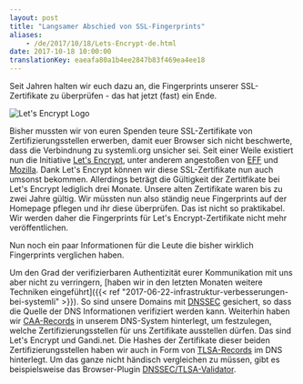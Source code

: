 ```yaml
---
layout: post
title: "Langsamer Abschied von SSL-Fingerprints"
aliases:
    - /de/2017/10/18/Lets-Encrypt-de.html
date: 2017-10-18 10:00:00
translationKey: eaeafa80a1b4ee2847b83f469ea4ee18
---
```

Seit Jahren halten wir euch dazu an, die Fingerprints unserer SSL-Zertifikate zu überprüfen - das hat jetzt (fast) ein 
Ende.

![Let's Encrypt Logo](/assets/img/letsencrypt-logo-horizontal.svg)

Bisher mussten wir von euren Spenden teure SSL-Zertifikate von Zertifizierungsstellen erwerben, damit euer Browser sich 
nicht beschwerte, dass die Verbindnung zu systemli.org unsicher sei. Seit einer Weile existiert nun die Initiative 
[Let's Encrypt](https://letsencrypt.org/), unter anderem angestoßen von [EFF](https://www.eff.org/) und 
[Mozilla](https://www.mozilla.org/de/). Dank Let's Encrypt können wir diese SSL-Zertifikate nun auch umsonst bekommen. 
Allerdings beträgt die Gültigkeit der Zertitfikate bei Let's Encrypt lediglich drei Monate. Unsere alten Zertifikate 
waren bis zu zwei Jahre gültig. Wir müssten nun also ständig neue Fingerprints auf der Homepage pflegen und ihr diese 
überprüfen. Das ist nicht so praktikabel. Wir werden daher die Fingerprints für Let's Encrypt-Zertifikate nicht mehr 
veröffentlichen.

Nun noch ein paar Informationen für die Leute die bisher wirklich Fingerprints verglichen haben.

Um den Grad der verifizierbaren Authentizität eurer Kommunikation mit uns aber nicht zu verringern, 
[haben wir in den letzten Monaten weitere Techniken eingeführt]({{< ref "2017-06-22-infrastruktur-verbesserungen-bei-systemli" >}}). 
So sind unsere Domains mit [DNSSEC](https://de.wikipedia.org/wiki/Domain_Name_System_Security_Extensions) gesichert, so 
dass die Quelle der DNS Informationen verifiziert werden kann. Weiterhin haben wir 
[CAA-Records](https://de.wikipedia.org/wiki/DNS_Certification_Authority_Authorization) in unserem DNS-System 
hinterlegt, um festzulegen, welche Zertifizierungsstellen für uns Zertifikate ausstellen dürfen. Das sind Let's Encrypt 
und Gandi.net. Die Hashes der Zertifikate dieser beiden Zertifizierungsstellen haben wir auch in Form von 
[TLSA-Records](https://de.wikipedia.org/wiki/DNS-based_Authentication_of_Named_Entities) im DNS hinterlegt. Um das 
ganze nicht händisch vergleichen zu müssen, gibt es beispielsweise das Browser-Plugin 
[DNSSEC/TLSA-Validator](https://www.dnssec-validator.cz).
